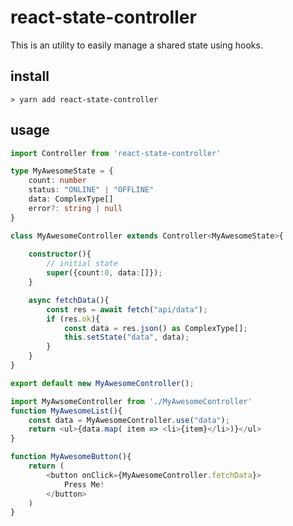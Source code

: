# react-state-controller

This is an utility to easily manage a shared state using hooks.


## install

`> yarn add react-state-controller`

## usage

```typescript
import Controller from 'react-state-controller'

type MyAwesomeState = {
    count: number
    status: "ONLINE" | "OFFLINE"
    data: ComplexType[]
    error?: string | null
}

class MyAwesomeController extends Controller<MyAwesomeState>{
    
    constructor(){
        // initial state
        super({count:0, data:[]});
    }

    async fetchData(){
        const res = await fetch("api/data");
        if (res.ok){
            const data = res.json() as ComplexType[];
            this.setState("data", data);
        }
    }
}

export default new MyAwesomeController();
````

````typescript
import MyAwsomeController from './MyAwesomeController'
function MyAwesomeList(){
    const data = MyAwesomeController.use("data");
    return <ul>{data.map( item => <li>{item}</li>)}</ul>
}

function MyAwesomeButton(){
    return (
        <button onClick={MyAwesomeController.fetchData}>
            Press Me!
        </button>
    )
}

````
